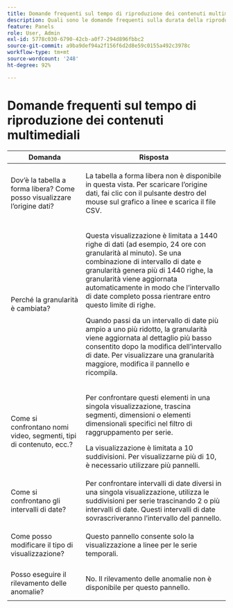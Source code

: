 ```yaml
---
title: Domande frequenti sul tempo di riproduzione dei contenuti multimediali
description: Quali sono le domande frequenti sulla durata della riproduzione dei file multimediali?
feature: Panels
role: User, Admin
exl-id: 5778c030-6790-42cb-a0f7-294d896fbbc2
source-git-commit: a9ba9def94a2f156f6d2d8e59c0155a492c3978c
workflow-type: tm+mt
source-wordcount: '248'
ht-degree: 92%

---
```


# Domande frequenti sul tempo di riproduzione dei contenuti multimediali


| Domanda | Risposta |
|---|---|
| Dov’è la tabella a forma libera? Come posso visualizzare l’origine dati? | <p></p><p>La tabella a forma libera non è disponibile in questa vista. Per scaricare l’origine dati, fai clic con il pulsante destro del mouse sul grafico a linee e scarica il file CSV.</p> |
| <p>Perché la granularità è cambiata?</p> | <p>Questa visualizzazione è limitata a 1440 righe di dati (ad esempio, 24 ore con granularità al minuto). Se una combinazione di intervallo di date e granularità genera più di 1440 righe, la granularità viene aggiornata automaticamente in modo che l’intervallo di date completo possa rientrare entro questo limite di righe.</p><p></p><p>Quando passi da un intervallo di date più ampio a uno più ridotto, la granularità viene aggiornata al dettaglio più basso consentito dopo la modifica dell’intervallo di date. Per visualizzare una granularità maggiore, modifica il pannello e ricompila.</p> |
| <p></p><p>Come si confrontano nomi video, segmenti, tipi di contenuto, ecc.?</p> | <p>Per confrontare questi elementi in una singola visualizzazione, trascina segmenti, dimensioni o elementi dimensionali specifici nel filtro di raggruppamento per serie.</p><p></p><p>La visualizzazione è limitata a 10 suddivisioni. Per visualizzarne più di 10, è necessario utilizzare più pannelli.</p> |
| Come si confrontano gli intervalli di date? | Per confrontare intervalli di date diversi in una singola visualizzazione, utilizza le suddivisioni per serie trascinando 2 o più intervalli di date. Questi intervalli di date sovrascriveranno l’intervallo del pannello. |
| Come posso modificare il tipo di visualizzazione? | <p></p><p>Questo pannello consente solo la visualizzazione a linee per le serie temporali.</p> |
| Posso eseguire il rilevamento delle anomalie? | <p></p><p>No. Il rilevamento delle anomalie non è disponibile per questo pannello.</p> |
